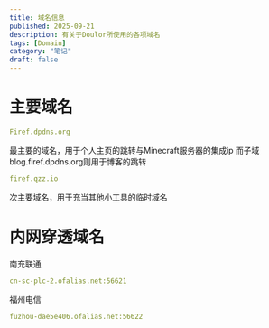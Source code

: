 ```yaml
---
title: 域名信息
published: 2025-09-21
description: 有关于Doulor所使用的各项域名
tags: [Domain]
category: "笔记"
draft: false
---
```


# 主要域名

```yaml
Firef.dpdns.org
```
最主要的域名，用于个人主页的跳转与Minecraft服务器的集成ip
而子域blog.firef.dpdns.org则用于博客的跳转
```yaml
firef.qzz.io
```
次主要域名，用于充当其他小工具的临时域名

# 内网穿透域名

南充联通
```yaml
cn-sc-plc-2.ofalias.net:56621
```
福州电信
```yaml
fuzhou-dae5e406.ofalias.net:56622
```